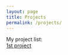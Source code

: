 ```yaml
---
layout: page
title: Projects
permalink: /projects/
---
```


My project list:  
[1st project](https://marcelmg.github.io/project1/)
